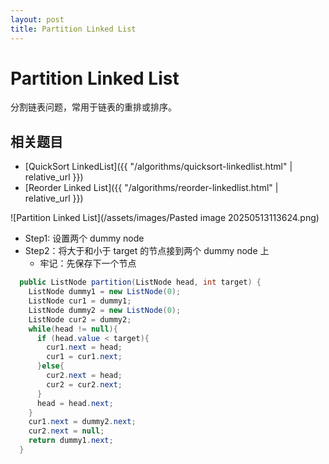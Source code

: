 ```yaml
---
layout: post
title: Partition Linked List
---
```


# Partition Linked List

分割链表问题，常用于链表的重排或排序。

## 相关题目

- [QuickSort LinkedList]({{ "/algorithms/quicksort-linkedlist.html" | relative_url }})
- [Reorder Linked List]({{ "/algorithms/reorder-linkedlist.html" | relative_url }})

![Partition Linked List](/assets/images/Pasted image 20250513113624.png)

- Step1: 设置两个 dummy node
- Step2：将大于和小于 target 的节点接到两个 dummy node 上
  - 牢记：先保存下一个节点

```java
  public ListNode partition(ListNode head, int target) {
    ListNode dummy1 = new ListNode(0);
    ListNode cur1 = dummy1;
    ListNode dummy2 = new ListNode(0);
    ListNode cur2 = dummy2;
    while(head != null){
      if (head.value < target){
        cur1.next = head;
        cur1 = cur1.next;
      }else{
        cur2.next = head;
        cur2 = cur2.next;
      }
      head = head.next;
    }
    cur1.next = dummy2.next;
    cur2.next = null;
    return dummy1.next;
  }
```
